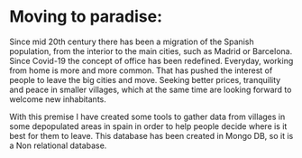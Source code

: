 # Moving to paradise:
Since mid 20th century there has been a migration of the Spanish population, from the interior to the main cities, such as Madrid or Barcelona.  
Since Covid-19 the concept of office has been redefined. Everyday, working from home is more and more common. That has pushed the interest of people to leave the big cities and move. Seeking better prices, tranquility and peace in smaller villages, which at the same time are looking forward to welcome new inhabitants.

With this premise I have created some tools to gather data from villages in some depopulated areas in spain in order to help people decide where is it best for them to leave. This database has been created in Mongo DB, so it is a Non relational database. 
